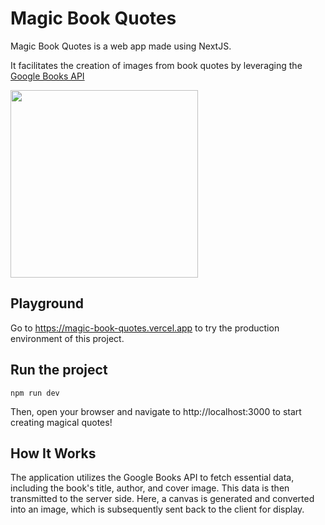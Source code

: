 # Magic Book Quotes

Magic Book Quotes is a web app made using NextJS.

It facilitates the creation of images from book quotes by leveraging the [Google Books API](https://developers.google.com/books)

<img width="300"
 src="https://github.com/charliesbot/magic-book-quotes/assets/10927770/f178e5d8-0d1e-40dd-8288-56fd24f34276" />

## Playground

Go to https://magic-book-quotes.vercel.app to try the production environment of this project.

## Run the project

```
npm run dev
```

Then, open your browser and navigate to http://localhost:3000 to start creating magical quotes!

## How It Works

The application utilizes the Google Books API to fetch essential data, including the book's title, author, and cover image.
This data is then transmitted to the server side.
Here, a canvas is generated and converted into an image, which is subsequently sent back to the client for display.
